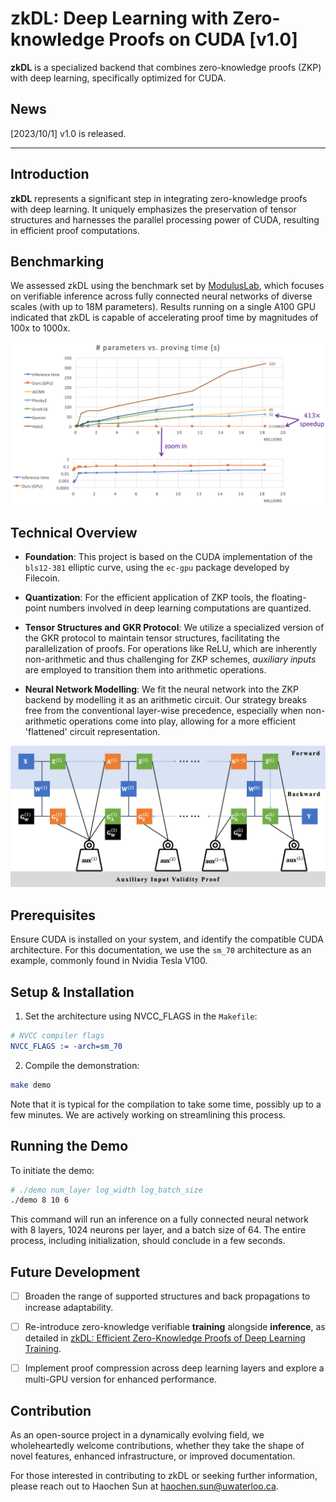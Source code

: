 # zkDL: Deep Learning with Zero-knowledge Proofs on CUDA [v1.0]

**zkDL** is a specialized backend that combines zero-knowledge proofs (ZKP) with deep learning, specifically optimized for CUDA.

## News
[2023/10/1] v1.0 is released.

---

## Introduction

**zkDL** represents a significant step in integrating zero-knowledge proofs with deep learning. It uniquely emphasizes the preservation of tensor structures and harnesses the parallel processing power of CUDA, resulting in efficient proof computations.

## Benchmarking

We assessed zkDL using the benchmark set by [ModulusLab](https://medium.com/@ModulusLabs/chapter-5-the-cost-of-intelligence-da26dbf93307), which focuses on verifiable inference across fully connected neural networks of diverse scales (with up to 18M parameters). Results running on a single A100 GPU indicated that zkDL is capable of accelerating proof time by magnitudes of 100x to 1000x.

![Benchmark Graph](./images/benchmark.png)

## Technical Overview

- **Foundation**: This project is based on the CUDA implementation of the `bls12-381` elliptic curve, using the `ec-gpu` package developed by Filecoin.
  
- **Quantization**: For the efficient application of ZKP tools, the floating-point numbers involved in deep learning computations are quantized.
    
- **Tensor Structures and GKR Protocol**: We utilize a specialized version of the GKR protocol to maintain tensor structures, facilitating the parallelization of proofs. For operations like ReLU, which are inherently non-arithmetic and thus challenging for ZKP schemes, *auxiliary inputs* are employed to transition them into arithmetic operations.

- **Neural Network Modelling**: We fit the neural network into the ZKP backend by modelling it as an arithmetic circuit. Our strategy breaks free from the conventional layer-wise precedence, especially when non-arithmetic operations come into play, allowing for a more efficient 'flattened' circuit representation.

![Circuit Diagram](./images/circuit.png)

## Prerequisites

Ensure CUDA is installed on your system, and identify the compatible CUDA architecture. For this documentation, we use the `sm_70` architecture as an example, commonly found in Nvidia Tesla V100.

## Setup & Installation

1. Set the architecture using NVCC_FLAGS in the `Makefile`:

```cmake
# NVCC compiler flags
NVCC_FLAGS := -arch=sm_70
```

2. Compile the demonstration:

```bash
make demo
```

Note that it is typical for the compilation to take some time, possibly up to a few minutes. We are actively working on streamlining this process.

## Running the Demo

To initiate the demo:

```bash
# ./demo num_layer log_width log_batch_size
./demo 8 10 6 
```
This command will run an inference on a fully connected neural network with 8 layers, 1024 neurons per layer, and a batch size of 64. The entire process, including initialization, should conclude in a few seconds.

## Future Development

- [ ] Broaden the range of supported structures and back propagations to increase adaptability.

- [ ] Re-introduce zero-knowledge verifiable **training** alongside **inference**, as detailed in [zkDL: Efficient Zero-Knowledge Proofs of Deep Learning Training](https://arxiv.org/abs/2307.16273).

- [ ] Implement proof compression across deep learning layers and explore a multi-GPU version for enhanced performance.

## Contribution
As an open-source project in a dynamically evolving field, we wholeheartedly welcome contributions, whether they take the shape of novel features, enhanced infrastructure, or improved documentation.

For those interested in contributing to zkDL or seeking further information, please reach out to Haochen Sun at haochen.sun@uwaterloo.ca.


